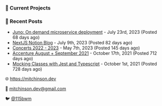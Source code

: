 ### 📌 Current Projects

### 📝 Recent Posts

- [Juno: On demand microservice deployment](https://blog.mitchinson.dev/juno) - July 23rd, 2023 (Posted 68 days ago)
- [NextJS Notion Blog](https://blog.mitchinson.dev/blog-2023) - July 9th, 2023 (Posted 82 days ago)
- [Concerts 2022 - 2023](https://blog.mitchinson.dev/concerts-2023) - May 7th, 2023 (Posted 145 days ago)
- [Accenture August + September 2021](https://blog.mitchinson.dev/pillar/aug-sep-21) - October 17th, 2021 (Posted 712 days ago)
- [Mocking Classes with Jest and Typescript](https://blog.mitchinson.dev/jest-typescript-mocks) - October 1st, 2021 (Posted 728 days ago)

🌐 https://mitchinson.dev

💌 mitchinson.dev@gmail.com

🐦 [@115bwm](https://twitter.com/115bwm)